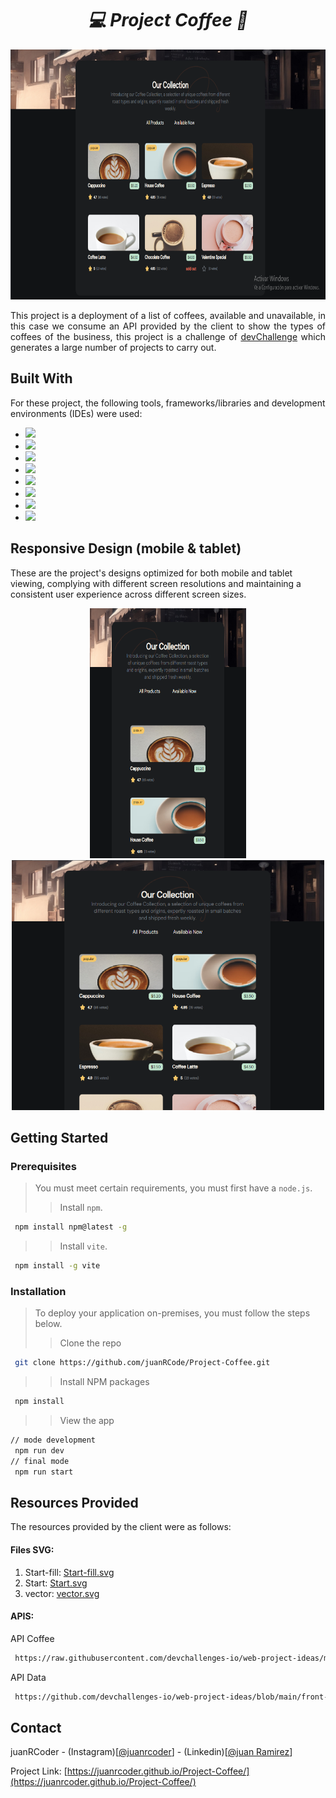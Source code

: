 <div align='center'>
 <h1><em>💻 Project Coffee 🚀</em></h1>
  <img src="./src/assets/backgroundCoffee.png" alt="Logo" width="800" height="400" >
 <p>  </p>
 <p>  </p>
<p align='justify'>
 This project is a deployment of a list of coffees, available and unavailable, in this case we consume an API provided by the client to show the types of coffees of the business, this project is a challenge of <a href="https://devchallenges.io/dashboard" target="_blank">devChallenge</a> which generates a large number of projects to carry out.
</p>

</div>

## Built With
For these project, the following tools, frameworks/libraries and development environments (IDEs) were used:
- <img src="https://img.shields.io/badge/HTML5-E34F26?style=for-the-badge&logo=html5&logoColor=white" />
- <img src="https://img.shields.io/badge/CSS3-1572B6?style=for-the-badge&logo=css3&logoColor=white" />
- <img src="https://img.shields.io/badge/JavaScript-323330?style=for-the-badge&logo=javascript&logoColor=F7DF1E" />
- <img src="https://img.shields.io/badge/VSCode-0078D4?style=for-the-badge&logo=visual%20studio%20code&logoColor=white" />
- <img src="https://img.shields.io/badge/Vite-B73BFE?style=for-the-badge&logo=vite&logoColor=FFD62E" />
- <img src="https://img.shields.io/badge/GitHub%20Pages-222222?style=for-the-badge&logo=GitHub%20Pages&logoColor=white" />
- <img src="https://img.shields.io/badge/React-20232A?style=for-the-badge&logo=react&logoColor=61DAFB" />
- <img src="https://img.shields.io/badge/npm-CB3837?style=for-the-badge&logo=npm&logoColor=white"/>

## Responsive Design (mobile & tablet)
These are the project's designs optimized for both mobile and tablet viewing, complying with different screen resolutions and maintaining a consistent user experience across different screen sizes.
<div align="center">
  <img src="./src/assets/backgroundMobile.png" alt="Logo" width="250" height="400" >
  <img src="./src/assets/backgroundTablet.png" alt="Logo" width="500" height="400" > 
</div>

## Getting Started
### Prerequisites 
> You must meet certain requirements, you must first have a `node.js`.
>> Install `npm`. 
  ```sh
   npm install npm@latest -g
   ```
>> Install `vite`.
  ```sh
   npm install -g vite
   ```
### Installation
> To deploy your application on-premises, you must follow the steps below.
>> Clone the repo
  ```sh
   git clone https://github.com/juanRCode/Project-Coffee.git
   ```
>> Install NPM packages
  ```sh
   npm install
   ```
>> View the app
  ```sh
  // mode development
   npm run dev
  // final mode
   npm run start
   ```

## Resources Provided
The resources provided by the client were as follows:
#### Files SVG:
1. Start-fill: [Start-fill.svg](./src/assets/Start-fill.svg)
2. Start: [Start.svg](./src/assets/Start.svg)
3. vector: [vector.svg](./src/assets/vector.svg)
#### APIS:
API Coffee
  ```sh
   https://raw.githubusercontent.com/devchallenges-io/web-project-ideas/main/front-end-projects/data/simple-coffee-listing-data.json
   ```

API Data
  ```sh
   https://github.com/devchallenges-io/web-project-ideas/blob/main/front-end-projects/simple-coffee-listing.json
   ```

## Contact
juanRCoder - (Instagram)[[@juanrcoder](https://www.instagram.com/juanrcoder/)] -  (Linkedin)[[@juan Ramirez](https://www.linkedin.com/in/juan-ramirez-490b84271/)]

Project Link: [https://juanrcoder.github.io/Project-Coffee/](https://juanrcoder.github.io/Project-Coffee/)


